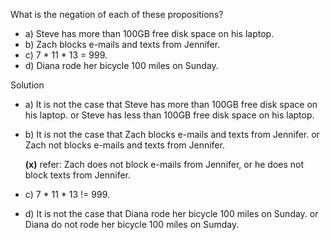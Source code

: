 What is the negation of each of these propositions?

+ a) Steve has more than 100GB free disk space on his laptop.
+ b) Zach blocks e-mails and texts from Jennifer.
+ c) 7 * 11 * 13 = 999.
+ d) Diana rode her bicycle 100 miles on Sunday.

Solution

+ a)
It is not the case that Steve has more than 100GB free disk space on his laptop.
or 
Steve has less than 100GB free disk space on his laptop.

+ b)
It is not the case that Zach blocks e-mails and texts from Jennifer.
or 
Zach not blocks e-mails and texts from Jennifer.

    **(x)** refer: Zach does not block e-mails from Jennifer, or he does not block texts from Jennifer.

+ c) 7 * 11 * 13 != 999.

+ d) 
It is not the case that Diana rode her bicycle 100 miles on Sunday.
or 
Diana do not rode her bicycle 100 miles on Sumday.
